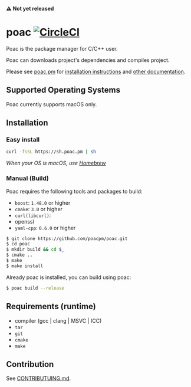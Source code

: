 **:warning: Not yet released**

# poac [![CircleCI](https://circleci.com/gh/poacpm/poac.svg?style=svg)](https://circleci.com/gh/poacpm/poac)

Poac is the package manager for C/C++ user.

Poac can downloads project's dependencies and compiles project.

Please see [poac.pm](https://poac.pm) for [installation instructions](https://poacpm.github.io/poac/en/getting-started/installation.html) and [other documentation](https://poacpm.github.io/poac/).


## Supported Operating Systems

Poac currently supports macOS only.


## Installation
### Easy install
```bash
curl -fsSL https://sh.poac.pm | sh
```
*When your OS is macOS, use [Homebrew](https://github.com/Homebrew/brew)*

### Manual (Build)
Poac requires the following tools and packages to build:
* `boost`: `1.48.0` or higher
* `cmake`: `3.0` or higher
* `curl(libcurl)`:
* openssl
* `yaml-cpp`: `0.6.0` or higher

```bash
$ git clone https://github.com/poacpm/poac.git
$ cd poac
$ mkdir build && cd $_
$ cmake ..
$ make
$ make install
```

Already poac is installed, you can build using poac:
```bash
$ poac build --release
```


## Requirements (runtime)
* compiler (gcc | clang | MSVC | ICC)
* `tar`
* `git`
* `cmake`
* `make`


## Contribution
See [CONTRIBUTUING.md](.github/CONTRIBUTUING.md).
